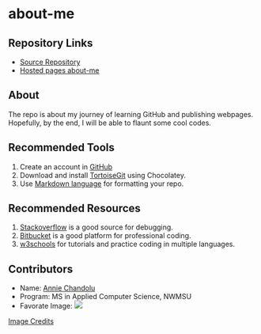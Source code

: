 # about-me

## Repository Links
* [Source Repository](https://github.com/annie0sc?tab=repositories)
* [Hosted pages about-me](https://annie0sc.github.io/about-me/)

## About

The repo is about my journey of learning GitHub and publishing webpages. Hopefully, by the end, I will be able to flaunt some cool codes. 

## Recommended Tools

1. Create an account in [GitHub](https://github.com/)
2. Download and install [TortoiseGit](https://chocolatey.org/packages/TortoiseGit) using Chocolatey.
3. Use [Markdown language](https://www.markdownguide.org/) for formatting your repo.

## Recommended Resources

1. [Stackoverflow](https://stackoverflow.com/) is a good source for debugging.
1. [Bitbucket](https://bitbucket.org/) is a good platform for professional coding.
1. [w3schools](https://www.w3schools.com/) for tutorials and practice coding in multiple languages.

## Contributors

* Name: [Annie Chandolu](linkedin.com/in/annie-chandolu)
* Program: MS in Applied Computer Science, NWMSU
* Favorate Image:
![](https://i.pinimg.com/474x/1a/c3/93/1ac39385bdddecd60a583f3069326e77.jpg)

[Image Credits](https://annie0sc.github.io/about-me/)